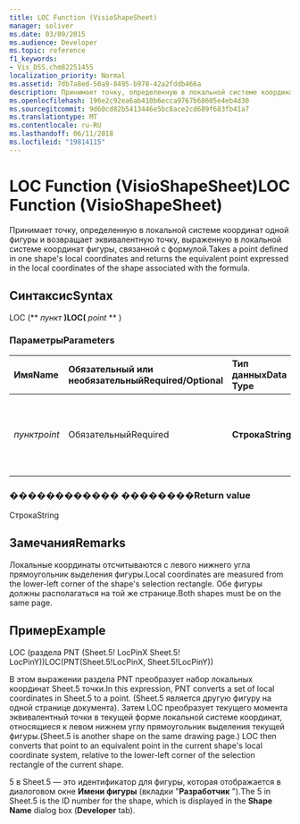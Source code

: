 ```yaml
---
title: LOC Function (VisioShapeSheet)
manager: soliver
ms.date: 03/09/2015
ms.audience: Developer
ms.topic: reference
f1_keywords:
- Vis_DSS.chm82251455
localization_priority: Normal
ms.assetid: 7db7a8ed-50a9-8495-b978-42a2fddb466a
description: Принимает точку, определенную в локальной системе координат одной фигуры и возвращает эквивалентную точку, выраженную в локальной системе координат фигуры, связанной с формулой.
ms.openlocfilehash: 196e2c92ea6ab410b6ecca9767b68605e4eb4d30
ms.sourcegitcommit: 9d60cd82b5413446e5bc8ace2cd689f683fb41a7
ms.translationtype: MT
ms.contentlocale: ru-RU
ms.lasthandoff: 06/11/2018
ms.locfileid: "19814115"
---
```

# <a name="loc-function-visioshapesheet"></a><span data-ttu-id="65c9e-103">LOC Function (VisioShapeSheet)</span><span class="sxs-lookup"><span data-stu-id="65c9e-103">LOC Function (VisioShapeSheet)</span></span>

<span data-ttu-id="65c9e-104">Принимает точку, определенную в локальной системе координат одной фигуры и возвращает эквивалентную точку, выраженную в локальной системе координат фигуры, связанной с формулой.</span><span class="sxs-lookup"><span data-stu-id="65c9e-104">Takes a point defined in one shape's local coordinates and returns the equivalent point expressed in the local coordinates of the shape associated with the formula.</span></span> 
  
## <a name="syntax"></a><span data-ttu-id="65c9e-105">Синтаксис</span><span class="sxs-lookup"><span data-stu-id="65c9e-105">Syntax</span></span>

<span data-ttu-id="65c9e-106">LOC (** *пункт* **)</span><span class="sxs-lookup"><span data-stu-id="65c9e-106">LOC(** *point* ** )</span></span> 
  
### <a name="parameters"></a><span data-ttu-id="65c9e-107">Параметры</span><span class="sxs-lookup"><span data-stu-id="65c9e-107">Parameters</span></span>

|<span data-ttu-id="65c9e-108">**Имя**</span><span class="sxs-lookup"><span data-stu-id="65c9e-108">**Name**</span></span>|<span data-ttu-id="65c9e-109">**Обязательный или необязательный**</span><span class="sxs-lookup"><span data-stu-id="65c9e-109">**Required/Optional**</span></span>|<span data-ttu-id="65c9e-110">**Тип данных**</span><span class="sxs-lookup"><span data-stu-id="65c9e-110">**Data Type**</span></span>|<span data-ttu-id="65c9e-111">**Описание**</span><span class="sxs-lookup"><span data-stu-id="65c9e-111">**Description**</span></span>|
|:-----|:-----|:-----|:-----|
| <span data-ttu-id="65c9e-112">_пункт_</span><span class="sxs-lookup"><span data-stu-id="65c9e-112">_point_</span></span> <br/> |<span data-ttu-id="65c9e-113">Обязательный</span><span class="sxs-lookup"><span data-stu-id="65c9e-113">Required</span></span>  <br/> |<span data-ttu-id="65c9e-114">**Строка**</span><span class="sxs-lookup"><span data-stu-id="65c9e-114">**String**</span></span> <br/> | <span data-ttu-id="65c9e-115">Точка, определенные в локальной системе координат одной фигуры.</span><span class="sxs-lookup"><span data-stu-id="65c9e-115">A point defined in one shape's local coordinates.</span></span>  <br/> |
   
### <a name="return-value"></a><span data-ttu-id="65c9e-116">������������ ��������</span><span class="sxs-lookup"><span data-stu-id="65c9e-116">Return value</span></span>

<span data-ttu-id="65c9e-117">Строка</span><span class="sxs-lookup"><span data-stu-id="65c9e-117">String</span></span>
  
## <a name="remarks"></a><span data-ttu-id="65c9e-118">Замечания</span><span class="sxs-lookup"><span data-stu-id="65c9e-118">Remarks</span></span>

<span data-ttu-id="65c9e-119">Локальные координаты отсчитываются с левого нижнего угла прямоугольник выделения фигуры.</span><span class="sxs-lookup"><span data-stu-id="65c9e-119">Local coordinates are measured from the lower-left corner of the shape's selection rectangle.</span></span> <span data-ttu-id="65c9e-120">Обе фигуры должны располагаться на той же странице.</span><span class="sxs-lookup"><span data-stu-id="65c9e-120">Both shapes must be on the same page.</span></span>
  
## <a name="example"></a><span data-ttu-id="65c9e-121">Пример</span><span class="sxs-lookup"><span data-stu-id="65c9e-121">Example</span></span>

<span data-ttu-id="65c9e-122">LOC (раздела PNT (Sheet.5! LocPinX Sheet.5! LocPinY))</span><span class="sxs-lookup"><span data-stu-id="65c9e-122">LOC(PNT(Sheet.5!LocPinX, Sheet.5!LocPinY))</span></span> 
  
<span data-ttu-id="65c9e-123">В этом выражении раздела PNT преобразует набор локальных координат Sheet.5 точки.</span><span class="sxs-lookup"><span data-stu-id="65c9e-123">In this expression, PNT converts a set of local coordinates in Sheet.5 to a point.</span></span> <span data-ttu-id="65c9e-124">(Sheet.5 является другую фигуру на одной странице документа). Затем LOC преобразует текущего момента эквивалентный точки в текущей форме локальной системе координат, относящиеся к левом нижнем углу прямоугольник выделения текущей фигуры.</span><span class="sxs-lookup"><span data-stu-id="65c9e-124">(Sheet.5 is another shape on the same drawing page.) LOC then converts that point to an equivalent point in the current shape's local coordinate system, relative to the lower-left corner of the selection rectangle of the current shape.</span></span> 
  
<span data-ttu-id="65c9e-125">5 в Sheet.5 — это идентификатор для фигуры, которая отображается в диалоговом окне **Имени фигуры** (вкладки "**Разработчик** ").</span><span class="sxs-lookup"><span data-stu-id="65c9e-125">The 5 in Sheet.5 is the ID number for the shape, which is displayed in the **Shape Name** dialog box (**Developer** tab).</span></span> 
  


